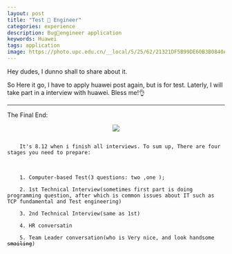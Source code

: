 ```yaml
---
layout: post
title: "Test 🐛 Engineer"
categories: experience
description: Bug🐛engineer application
keywords: Huawei
tags: application
image: https://photo.upc.edu.cn/__local/5/25/62/21321DF5B99DE60B3B0840AEAE0_1DC14CEC_19B74.jpg
---
```


Hey dudes, I dunno shall to share about it.
<!--more-->




So Here it go, I have to apply huawei post again, but is for test. Laterly, I will take part in a interview with huawei. Bless me!👌

---

The Final End:

<div align="center">

<img src="https://i.imgur.com/WLZzd1n.png"/>

</div>
<pre>
<code>
    It's 8.12 when i finish all interviews. To sum up, There are four stages you need to prepare:
</code>
</pre> 

<pre>
<code>
    1. Computer-based Test(3 questions: two ,one );

    2. 1st Technical Interview(sometimes first part is doing programming question, after which is common issues about IT such as TCP fundamental and Test engineering)

    3. 2nd Technical Interview(same as 1st)

    4. HR conversatin

    5. Team Leader conversation(who is Very nice, and look handsome <del>smailing</del>)
</code>
</pre>